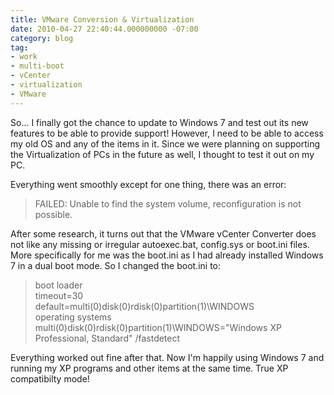 ```yaml
---
title: VMware Conversion & Virtualization
date: 2010-04-27 22:40:44.000000000 -07:00
category: blog
tag:
- work
- multi-boot
- vCenter
- virtualization
- VMware
---
```

<p>So... I finally got the chance to update to Windows 7 and test out its new features to be able to provide support! However, I need to be able to access my old OS and any of the items in it. Since we were planning on supporting the Virtualization of PCs in the future as well, I thought to test it out on my PC.</p>
<p>Everything went smoothly except for one thing, there was an error:</p>
<blockquote><p>FAILED: Unable to find the system volume, reconfiguration is not possible.</p></blockquote>
<p>After some research, it turns out that the VMware vCenter Converter does not like any missing or irregular autoexec.bat, config.sys or boot.ini files. More specifically for me was the boot.ini as I had already installed Windows 7 in a dual boot mode. So I changed the boot.ini to:</p>
<blockquote><p>boot loader<br />
timeout=30<br />
default=multi(0)disk(0)rdisk(0)partition(1)\WINDOWS<br />
operating systems<br />
multi(0)disk(0)rdisk(0)partition(1)\WINDOWS="Windows XP Professional, Standard" /fastdetect</p></blockquote>
<p>Everything worked out fine after that. Now I'm happily using Windows 7 and running my XP programs and other items at the same time. True XP compatibilty mode!</p>
